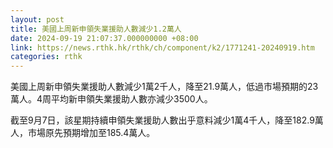 ```yaml
---
layout: post
title: 美國上周新申領失業援助人數減少1.2萬人
date: 2024-09-19 21:07:37.000000000 +08:00
link: https://news.rthk.hk/rthk/ch/component/k2/1771241-20240919.htm
categories: rthk
---
```


美國上周新申領失業援助人數減少1萬2千人，降至21.9萬人，低過市場預期的23萬人。4周平均新申領失業援助人數亦減少3500人。

截至9月7日，該星期持續申領失業援助人數出乎意料減少1萬4千人，降至182.9萬人，市場原先預期增加至185.4萬人。
